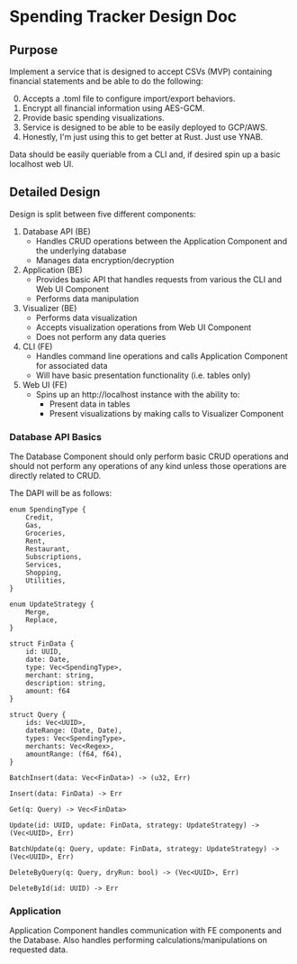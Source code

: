 # Spending Tracker Design Doc
## Purpose
Implement a service that is designed to accept CSVs (MVP) containing financial statements and be able to do the following:

0. Accepts a .toml file to configure import/export behaviors.
1. Encrypt all financial information using AES-GCM.
2. Provide basic spending visualizations.
3. Service is designed to be able to be easily deployed to GCP/AWS.
4. Honestly, I'm just using this to get better at Rust. Just use YNAB.

Data should be easily queriable from a CLI and, if desired spin up a basic localhost web UI.

## Detailed Design
Design is split between five different components:

1. Database API (BE)
    * Handles CRUD operations between the Application Component and the underlying database
    * Manages data encryption/decryption
2. Application (BE)
    * Provides basic API that handles requests from various the CLI and Web UI Component
    * Performs data manipulation
3. Visualizer (BE)
    * Performs data visualization
    * Accepts visualization operations from Web UI Component
    * Does not perform any data queries
4. CLI (FE)
    * Handles command line operations and calls Application Component for associated data
    * Will have basic presentation functionality (i.e. tables only)
5. Web UI (FE)
    * Spins up an http://localhost instance with the ability to:
        * Present data in tables
        * Present visualizations by making calls to Visualizer Component

### Database API Basics
The Database Component should only perform basic CRUD operations and should not perform any operations of any kind unless those
operations are directly related to CRUD.

The DAPI will be as follows:

```
enum SpendingType {
    Credit,
    Gas,
    Groceries,
    Rent,
    Restaurant,
    Subscriptions,
    Services,
    Shopping,
    Utilities,
}

enum UpdateStrategy {
    Merge,
    Replace,
}

struct FinData {
    id: UUID,
    date: Date,
    type: Vec<SpendingType>,
    merchant: string,
    description: string,
    amount: f64
}

struct Query {
    ids: Vec<UUID>,
    dateRange: (Date, Date),
    types: Vec<SpendingType>,
    merchants: Vec<Regex>,
    amountRange: (f64, f64),
}

BatchInsert(data: Vec<FinData>) -> (u32, Err)

Insert(data: FinData) -> Err

Get(q: Query) -> Vec<FinData>

Update(id: UUID, update: FinData, strategy: UpdateStrategy) -> (Vec<UUID>, Err)

BatchUpdate(q: Query, update: FinData, strategy: UpdateStrategy) -> (Vec<UUID>, Err)

DeleteByQuery(q: Query, dryRun: bool) -> (Vec<UUID>, Err)

DeleteById(id: UUID) -> Err
```

### Application
Application Component handles communication with FE components and the Database. Also handles performing
calculations/manipulations on requested data.